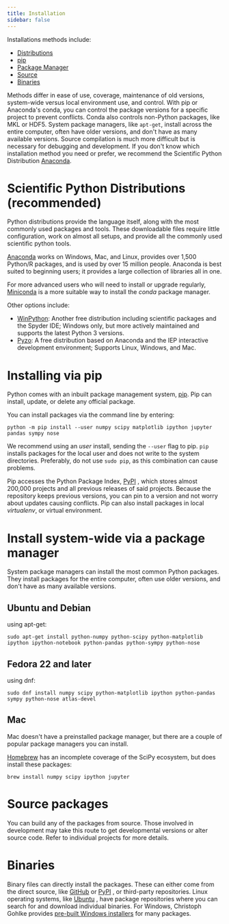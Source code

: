 ```yaml
---
title: Installation
sidebar: false
---
```


Installations methods include:

- [Distributions](#distributions)
- [pip](#pip-install)
- [Package Manager](#package_manager)
- [Source](#source)
- [Binaries](#binaries)

Methods differ in ease of use, coverage, maintenance of old versions,
system-wide versus local environment use, and control. With pip or
Anaconda\'s conda, you can control the package versions for a specific
project to prevent conflicts. Conda also controls non-Python packages,
like MKL or HDF5. System package managers, like `apt-get`, install
across the entire computer, often have older versions, and don\'t have
as many available versions. Source compilation is much more difficult
but is necessary for debugging and development. If you don\'t know which
installation method you need or prefer, we recommend the Scientific
Python Distribution [Anaconda](https://www.anaconda.com/download/).

<a name="distributions"></a>
# Scientific Python Distributions (recommended)

Python distributions provide the language itself, along with the most
commonly used packages and tools. These downloadable files require
little configuration, work on almost all setups, and provide all the
commonly used scientific python tools.

[Anaconda](https://www.anaconda.com/download/) works on Windows, Mac,
and Linux, provides over 1,500 Python/R packages, and is used by over 15
million people. Anaconda is best suited to beginning users; it provides
a large collection of libraries all in one.

For more advanced users who will need to install or upgrade regularly,
[Miniconda](https://docs.conda.io/en/latest/miniconda.html) is a more
suitable way to install the *conda* package manager.

Other options include:

-   [WinPython](https://winpython.github.io): Another free distribution
    including scientific packages and the Spyder IDE; Windows only, but
    more actively maintained and supports the latest Python 3 versions.
-   [Pyzo](http://www.pyzo.org/): A free distribution based on Anaconda
    and the IEP interactive development environment; Supports Linux,
    Windows, and Mac.

<a name="pip-install"></a>
# Installing via pip

Python comes with an inbuilt package management system,
[pip](https://pip.pypa.io/en/stable). Pip can install, update, or delete
any official package.

You can install packages via the command line by entering:

    python -m pip install --user numpy scipy matplotlib ipython jupyter pandas sympy nose

We recommend using an *user* install, sending the `--user` flag to pip.
`pip` installs packages for the local user and does not write to the
system directories. Preferably, do not use `sudo pip`, as this
combination can cause problems.

Pip accesses the Python Package Index, [PyPI](https://pypi.org/) , which
stores almost 200,000 projects and all previous releases of said
projects. Because the repository keeps previous versions, you can pin to
a version and not worry about updates causing conflicts. Pip can also
install packages in local *virtualenv*, or virtual environment.

<a name="package_manager"></a>
# Install system-wide via a package manager

System package managers can install the most common Python packages.
They install packages for the entire computer, often use older versions,
and don\'t have as many available versions.

## Ubuntu and Debian

using apt-get:

    sudo apt-get install python-numpy python-scipy python-matplotlib ipython ipython-notebook python-pandas python-sympy python-nose

## Fedora 22 and later

using dnf:

    sudo dnf install numpy scipy python-matplotlib ipython python-pandas sympy python-nose atlas-devel

## Mac

Mac doesn\'t have a preinstalled package manager, but there are a couple
of popular package managers you can install.

[Homebrew](https://brew.sh/) has an incomplete coverage of the SciPy
ecosystem, but does install these packages:

    brew install numpy scipy ipython jupyter

<a name="source"></a>
# Source packages

You can build any of the packages from source. Those involved in
development may take this route to get developmental versions or alter
source code. Refer to individual projects for more details.

# Binaries

Binary files can directly install the packages. These can either come
from the direct source, like [GitHub](https://github.com/) or
[PyPI](https://pypi.org/) , or third-party repositories. Linux operating
systems, like [Ubuntu](https://packages.ubuntu.com/) , have package
repositories where you can search for and download individual binaries.
For Windows, Christoph Gohlke provides [pre-built Windows
installers](http://www.lfd.uci.edu/~gohlke/pythonlibs) for many
packages.
